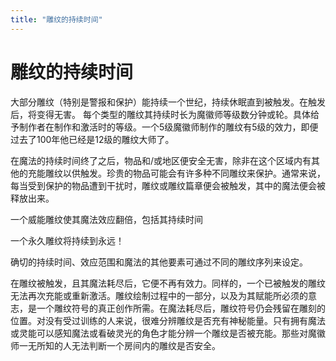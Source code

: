 ```yaml
---
title: "雕纹的持续时间"
---
```

# 雕纹的持续时间

大部分雕纹（特别是警报和保护）能持续一个世纪，持续休眠直到被触发。在触发后，将变得无害。
每个类型的雕纹其持续时长为魔徽师等级数分钟或轮。具体给予制作者在制作和激活时的等级。一个5级魔徽师制作的雕纹有5级的效力，即便过去了100年他已经是12级的雕纹大师了。

在魔法的持续时间终了之后，物品和/或地区便安全无害，除非在这个区域内有其他的充能雕纹以供触发。珍贵的物品可能会有许多种不同雕纹来保护。通常来说，每当受到保护的物品遭到干扰时，雕纹或雕纹篇章便会被触发，其中的魔法便会被释放出来。

一个威能雕纹使其魔法效应翻倍，包括其持续时间

一个永久雕纹将持续到永远！

确切的持续时间、效应范围和魔法的其他要素可通过不同的雕纹序列来设定。

在雕纹被触发，且其魔法耗尽后，它便不再有效力。同样的，一个已被触发的雕纹无法再次充能或重新激活。雕纹绘制过程中的一部分，以及为其赋能所必须的意志，是一个雕纹符号的真正创作所需。在魔法耗尽后，雕纹符号仍会残留在雕刻的位置。对没有受过训练的人来说，很难分辨雕纹是否充有神秘能量。只有拥有魔法或灵能可以感知魔法或看破灵光的角色才能分辨一个雕纹是否被充能。那些对魔徽师一无所知的人无法判断一个房间内的雕纹是否安全。
